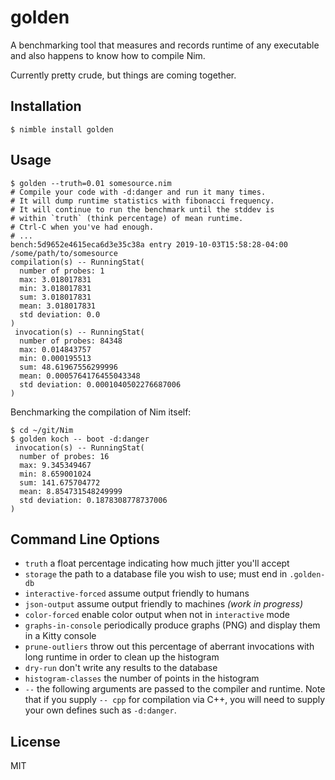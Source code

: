 # golden

A benchmarking tool that measures and records runtime of any executable and
also happens to know how to compile Nim.

Currently pretty crude, but things are coming together.

## Installation
```
$ nimble install golden
```

## Usage
```
$ golden --truth=0.01 somesource.nim
# Compile your code with -d:danger and run it many times.
# It will dump runtime statistics with fibonacci frequency.
# It will continue to run the benchmark until the stddev is
# within `truth` (think percentage) of mean runtime.
# Ctrl-C when you've had enough.
# ...
bench:5d9652e4615eca6d3e35c38a entry 2019-10-03T15:58:28-04:00
/some/path/to/somesource
compilation(s) -- RunningStat(
  number of probes: 1
  max: 3.018017831
  min: 3.018017831
  sum: 3.018017831
  mean: 3.018017831
  std deviation: 0.0
)
 invocation(s) -- RunningStat(
  number of probes: 84348
  max: 0.014843757
  min: 0.000195513
  sum: 48.61967556299996
  mean: 0.0005764176455043348
  std deviation: 0.0001040502276687006
)
```

Benchmarking the compilation of Nim itself:
```
$ cd ~/git/Nim
$ golden koch -- boot -d:danger
 invocation(s) -- RunningStat(
  number of probes: 16
  max: 9.345349467
  min: 8.659001024
  sum: 141.675704772
  mean: 8.854731548249999
  std deviation: 0.1878308778737006
)
```

## Command Line Options

 - `truth` a float percentage indicating how much jitter you'll accept
 - `storage` the path to a database file you wish to use; must end in `.golden-db`
 - `interactive-forced` assume output friendly to humans
 - `json-output` assume output friendly to machines _(work in progress)_
 - `color-forced` enable color output when not in `interactive` mode
 - `graphs-in-console` periodically produce graphs (PNG) and display them in a Kitty console
 - `prune-outliers` throw out this percentage of aberrant invocations with long runtime in order to clean up the histogram
 - `dry-run` don't write any results to the database
 - `histogram-classes` the number of points in the histogram
 - `--` the following arguments are passed to the compiler and runtime. Note that if you supply `-- cpp` for compilation via C++, you will need to supply your own defines such as `-d:danger`.

## License
MIT
